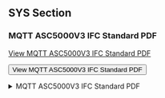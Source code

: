 ## SYS Section

### MQTT ASC5000V3 IFC Standard PDF

<!-- Direct link to the PDF -->
[View MQTT ASC5000V3 IFC Standard PDF](https://onevirtualoffice.sharepoint.com/:b:/r/sites/IAS-PDP/PDP%20Projekte/Data%20Component%20Services/Datenbl%C3%A4tter/MQTT/MQTT_ASC5000V3_IFC_Standard_V1.4.pdf?csf=1&web=1&e=HkeOuV)

<!-- Button option to open in a new window -->
<button onclick="window.open('https://onevirtualoffice.sharepoint.com/:b:/r/sites/IAS-PDP/PDP%20Projekte/Data%20Component%20Services/Datenblätter/MQTT/MQTT_ASC5000V3_IFC_Standard_V1.4.pdf?csf=1&web=1&e=HkeOuV', '_blank')">View MQTT ASC5000V3 IFC Standard PDF</button>

<!-- Alternative with a collapsible container -->
<details>
  <summary>MQTT ASC5000V3 IFC Standard PDF</summary>

  <!-- Preview image, if available -->
  ![PDF Preview](https://yourwebsite.com/path_to_your_pdf_preview_image.jpg)  

  [Download PDF](https://onevirtualoffice.sharepoint.com/:b:/r/sites/IAS-PDP/PDP%20Projekte/Data%20Component%20Services/Datenbl%C3%A4tter/MQTT/MQTT_ASC5000V3_IFC_Standard_V1.4.pdf?csf=1&web=1&e=HkeOuV)
</details>
